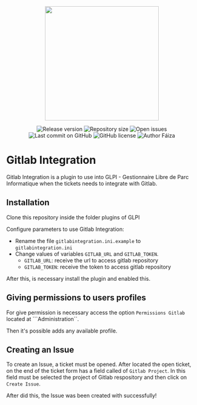 <div align="center">
    <img src="https://raw.githubusercontent.com/faizaleticia/gitlabintegration/master/img/glpi_logo.png" width="300px"/>
</div>

<p align="center">
  <img alt="Release version" src="https://img.shields.io/github/v/release/faizaleticia/gitlabintegration">
   <img alt="Repository size" src="https://img.shields.io/github/repo-size/faizaleticia/gitlabintegration">
  <img alt="Open issues" src="https://img.shields.io/github/issues-raw/faizaleticia/gitlabintegration">
  <img alt="Last commit on GitHub" src="https://img.shields.io/github/last-commit/faizaleticia/gitlabintegration">
  <img alt="GitHub license" src="https://img.shields.io/github/license/faizaleticia/gitlabintegration">
  <img alt="Author Fáiza" src="https://img.shields.io/badge/author-F%C3%A1iza%20Let%C3%ADcia%20Schoeninger-blue">
</p>

# Gitlab Integration

Gitlab Integration is a plugin to use into GLPI - Gestionnaire Libre de Parc Informatique when the tickets needs to integrate with Gitlab.

## Installation

Clone this repository inside the folder plugins of GLPI

Configure parameters to use Gitlab Integration:
  - Rename the file ```gitlabintegration.ini.example``` to ```gitlabintegration.ini```
  - Change values of variables ```GITLAB_URL``` and ```GITLAB_TOKEN```.
    - ```GITLAB_URL```: receive the url to access gitlab repository
    - ```GITLAB_TOKEN```: receive the token to access gitlab repository

After this, is necessary install the plugin and enabled this.

## Giving permissions to users profiles

For give permission is necessary access the option ```Permissions Gitlab``` located at ```Administration``.

Then it's possible adds any available profile.

## Creating an Issue

To create an Issue, a ticket must be opened. 
After located the open ticket, on the end of the ticket form has a field called of ```Gitlab Project```. In this field must be selected the project of Gitlab respository and then click on ```Create Issue```.

After did this, the Issue was been created with successfully!

